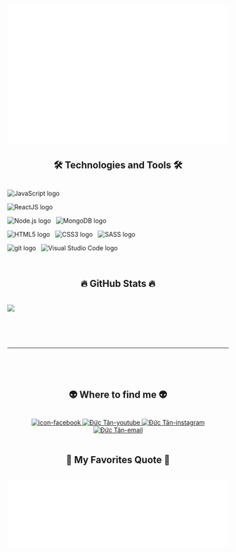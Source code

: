 <!-- Trungquandev -->
<a href="#" target="_blank">
  <img src="trungquandev.svg" width="1200" alt="Đức Tân-official" />
</a>

<h2 align="center">🛠 Technologies and Tools 🛠</h2>
<br>
<!-- https://simpleicons.org/ -->
<span><img src="https://img.shields.io/badge/JavaScript-282C34?logo=javascript&logoColor=F7DF1E" alt="JavaScript logo" title="JavaScript" height="25" /></span>
&nbsp;

<span><img src="https://img.shields.io/badge/ReactJS-282C34?logo=react&logoColor=61DAFB" alt="ReactJS logo" title="ReactJS" height="25" /></span>
&nbsp;

<span><img src="https://img.shields.io/badge/Node.js-282C34?logo=node.js&logoColor=00F200" alt="Node.js logo" title="Node.js" height="25" /></span>
&nbsp;
<span><img src="https://img.shields.io/badge/MongoDB-282C34?logo=mongodb&logoColor=47A248" alt="MongoDB logo" title="MongoDB" height="25" /></span>
&nbsp;


<span><img src="https://img.shields.io/badge/HTML5-282C34?logo=html5&logoColor=E34F26" alt="HTML5 logo" title="HTML5" height="25" /></span>
&nbsp;
<span><img src="https://img.shields.io/badge/CSS3-282C34?logo=css3&logoColor=1572B6" alt="CSS3 logo" title="CSS3" height="25" /></span>
&nbsp;
<span><img src="https://img.shields.io/badge/Sass-282C34?logo=sass&logoColor=CC6699" alt="SASS logo" title="SASS" height="25" /></span>
&nbsp;


<span><img src="https://img.shields.io/badge/git-282C34?logo=git&logoColor=F05032" alt="git logo" title="git" height="25" /></span>
&nbsp;
<span><img src="https://img.shields.io/badge/VS%20Code-282C34?logo=visual-studio-code&logoColor=007ACC" alt="Visual Studio Code logo" title="Visual Studio Code" height="25" /></span>
&nbsp;

<br>

<h2 align="center">🔥 GitHub Stats 🔥</h2>
<!-- https://github.com/anuraghazra/github-readme-stats -->
<br>
<a href="https://visitcount.itsvg.in">
  <img src="https://visitcount.itsvg.in/api?id=ductan2&label=&icon=7&pretty=true" />
</a>
<div align=center>
<!--   <a href="#" title="Đức Tân">
    <img width="315" align="center" src="https://github-readme-stats.vercel.app/api/top-langs/?username=trungquandev&hide=c%23,powershell,Mathematica,Ruby,Objective-C,Objective-C%2b%2b,Cuda&title_color=61dafb&text_color=ffffff&icon_color=61dafb&bg_color=20232a&langs_count=8&layout=compact&border_color=61dafb&hide_border=true" />
  </a> -->
 <p><img src="https://github-readme-stats.vercel.app/api?username=ductan2&theme=tokyonight&hide_border=false&include_all_commits=true&count_private=false" alt=""><br/>
<img src="https://github-readme-streak-stats.herokuapp.com/?user=ductan2&theme=tokyonight&hide_border=false" alt=""><br/>
<img src="https://github-readme-stats.vercel.app/api/top-langs/?username=ductan2&theme=tokyonight&hide_border=false&include_all_commits=true&count_private=false&layout=compact" alt=""></p>
<hr>
<p><a href="https://visitcount.itsvg.in"><img src="https://visitcount.itsvg.in/api?id=ductan2&icon=0&color=0" alt=""></a></p>


<!--   <a href="#" title="Đức Tân">
    <img align="right" width="434" src="https://github-readme-stats.vercel.app/api?username=trungquandev&show_icons=true&theme=react&border_color=61dafb&hide_border=true" />
  </a> -->
</div>

<br>

<h2 align="center">👽 Where to find me 👽</h2>
<br>
<!-- https://icons8.com -->
<div align="center">
  <a href="https://www.facebook.com/profile.php?id=100035083476860" target="blank">
    <img src="https://img.icons8.com/bubbles/100/000000/facebook-new.png" alt="icon-facebook" />
  </a>
  <a href="https://www.youtube.com/channel/UC9uu4Bkm47KEF4jD-Fc8fjg/featured" target="blank">
    <img src="https://img.icons8.com/bubbles/100/000000/youtube-squared.png" alt="Đức Tân-youtube" />
  </a>

  <a href="https://instagram.com/trungquandev" target="blank">
    <img src="https://img.icons8.com/bubbles/100/000000/instagram.png" alt="Đức Tân-instagram" />
  </a>
  <a href="ndt11102003@gmail.com" target="top">
    <img src="https://img.icons8.com/bubbles/100/000000/apple-mail.png" alt="Đức Tân-email" />
  </a>
</div>

<br>

<h2 align="center">📑 My Favorites Quote 📑</h2>
<br>
<a href="#" target="_blank">
  <img src="trungquandev-quotes.svg" width="846" height="150" alt="Đức Tân-official" />
</a>



